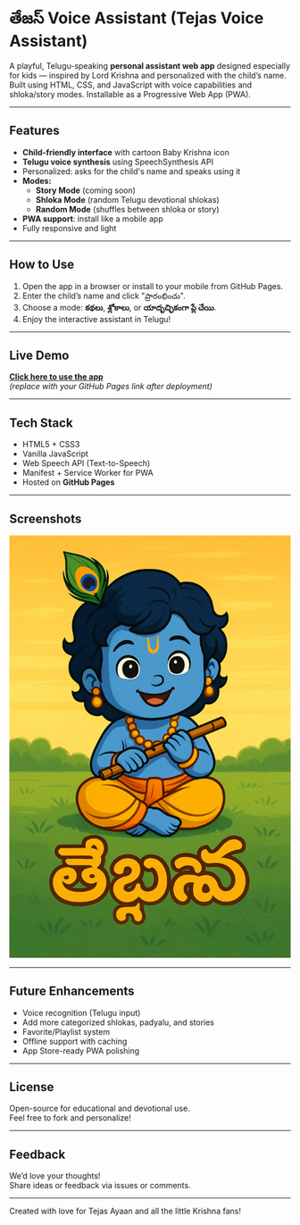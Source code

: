 # తేజస్ Voice Assistant (Tejas Voice Assistant)

A playful, Telugu-speaking **personal assistant web app** designed especially for kids — inspired by Lord Krishna and personalized with the child’s name. Built using HTML, CSS, and JavaScript with voice capabilities and shloka/story modes. Installable as a Progressive Web App (PWA).

---

## Features

- **Child-friendly interface** with cartoon Baby Krishna icon
- **Telugu voice synthesis** using SpeechSynthesis API
- Personalized: asks for the child's name and speaks using it
- **Modes:**
  - **Story Mode** (coming soon)
  - **Shloka Mode** (random Telugu devotional shlokas)
  - **Random Mode** (shuffles between shloka or story)
- **PWA support**: install like a mobile app
- Fully responsive and light

---

## How to Use

1. Open the app in a browser or install to your mobile from GitHub Pages.
2. Enter the child’s name and click "ప్రారంభించు".
3. Choose a mode: **కథలు**, **శ్లోకాలు**, or **యాదృచ్ఛికంగా ప్లే చేయి**.
4. Enjoy the interactive assistant in Telugu!

---

## Live Demo

**[Click here to use the app](https://your-username.github.io/tejas-voice-assistant)**  
*(replace with your GitHub Pages link after deployment)*

---

## Tech Stack

- HTML5 + CSS3
- Vanilla JavaScript
- Web Speech API (Text-to-Speech)
- Manifest + Service Worker for PWA
- Hosted on **GitHub Pages**

---

## Screenshots

![Tejas Voice Assistant](assets/icon.png)

---

## Future Enhancements

- Voice recognition (Telugu input)
- Add more categorized shlokas, padyalu, and stories
- Favorite/Playlist system
- Offline support with caching
- App Store-ready PWA polishing

---

## License

Open-source for educational and devotional use.  
Feel free to fork and personalize!

---

## Feedback

We’d love your thoughts!  
Share ideas or feedback via issues or comments.

---

Created with love for Tejas Ayaan and all the little Krishna fans!
